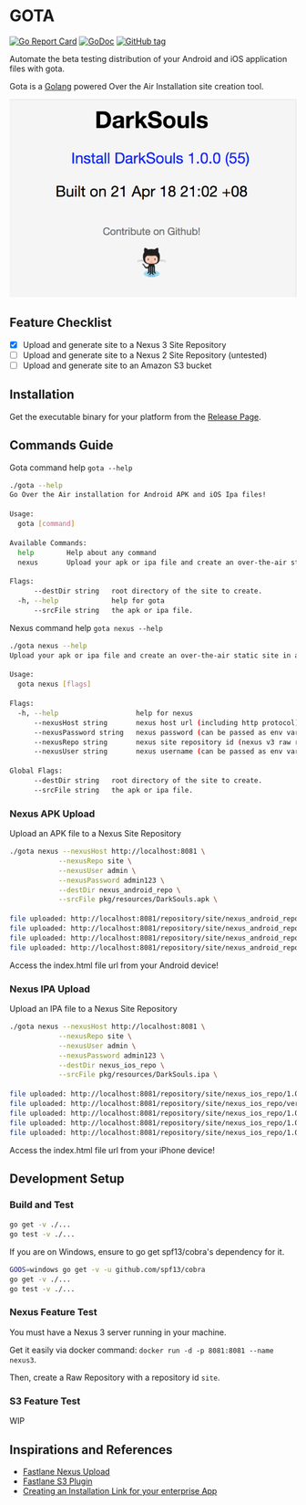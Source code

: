 # GOTA

[![Go Report Card](https://goreportcard.com/badge/github.com/bzon/gota)](https://goreportcard.com/report/github.com/bzon/gota)
[![GoDoc](https://img.shields.io/badge/godoc-reference-blue.svg?style=flat)](https://godoc.org/github.com/bzon/gota)
[![GitHub tag](https://img.shields.io/github/tag/bzon/gota.svg)](https://github.com/bzon/gota/releases/)

Automate the beta testing distribution of your Android and iOS application files with gota.

Gota is a [Golang](http://golang.org/) powered Over the Air Installation site creation tool.

![](./docs/gota_html.png)

## Feature Checklist

* [x] Upload and generate site to a Nexus 3 Site Repository
* [ ] Upload and generate site to a Nexus 2 Site Repository (untested)
* [ ] Upload and generate site to an Amazon S3 bucket

## Installation

Get the executable binary for your platform from the [Release Page](https://github.com/bzon/gota/releases/).

## Commands Guide

Gota command help `gota --help`

```bash
./gota --help                                                                                                                                                            
Go Over the Air installation for Android APK and iOS Ipa files!

Usage:
  gota [command]

Available Commands:
  help        Help about any command
  nexus       Upload your apk or ipa file and create an over-the-air static site in a Nexus Site repository

Flags:
      --destDir string   root directory of the site to create.
  -h, --help             help for gota
      --srcFile string   the apk or ipa file.
```

Nexus command help `gota nexus --help`

```bash
./gota nexus --help                                                                                                                                                      
Upload your apk or ipa file and create an over-the-air static site in a Nexus Site repository

Usage:
  gota nexus [flags]

Flags:
  -h, --help                   help for nexus
      --nexusHost string       nexus host url (including http protocol)
      --nexusPassword string   nexus password (can be passed as env variable $NEXUS_PASSWORD)
      --nexusRepo string       nexus site repository id (nexus v3 raw repository not maven!)
      --nexusUser string       nexus username (can be passed as env variable $NEXUS_USER)

Global Flags:
      --destDir string   root directory of the site to create.
      --srcFile string   the apk or ipa file.
```

### Nexus APK Upload

Upload an APK file to a Nexus Site Repository

```bash
./gota nexus --nexusHost http://localhost:8081 \
            --nexusRepo site \
            --nexusUser admin \
            --nexusPassword admin123 \
            --destDir nexus_android_repo \
            --srcFile pkg/resources/DarkSouls.apk \

file uploaded: http://localhost:8081/repository/site/nexus_android_repo/1.0.0/10222333/appicon.png
file uploaded: http://localhost:8081/repository/site/nexus_android_repo/version.json
file uploaded: http://localhost:8081/repository/site/nexus_android_repo/1.0.0/10222333/index.html
file uploaded: http://localhost:8081/repository/site/nexus_android_repo/1.0.0/10222333/DarkSouls.apk
```

Access the index.html file url from your Android device!

### Nexus IPA Upload

Upload an IPA file to a Nexus Site Repository

```bash
./gota nexus --nexusHost http://localhost:8081 \
            --nexusRepo site \
            --nexusUser admin \
            --nexusPassword admin123 \
            --destDir nexus_ios_repo \
            --srcFile pkg/resources/DarkSouls.ipa \

file uploaded: http://localhost:8081/repository/site/nexus_ios_repo/1.0.0/4/appicon.png
file uploaded: http://localhost:8081/repository/site/nexus_ios_repo/version.json
file uploaded: http://localhost:8081/repository/site/nexus_ios_repo/1.0.0/4/index.html
file uploaded: http://localhost:8081/repository/site/nexus_ios_repo/1.0.0/4/DarkSouls.ipa
file uploaded: http://localhost:8081/repository/site/nexus_ios_repo/1.0.0/4/app.plist
```

Access the index.html file url from your iPhone device!

## Development Setup

### Build and Test

```bash
go get -v ./...
go test -v ./...
```

If you are on Windows, ensure to go get spf13/cobra's dependency for it. 

```bash
GOOS=windows go get -v -u github.com/spf13/cobra
go get -v ./...
go test -v ./...
```

### Nexus Feature Test

You must have a Nexus 3 server running in your machine. 

Get it easily via docker command: `docker run -d -p 8081:8081 --name nexus3`.

Then, create a Raw Repository with a repository id `site`.

### S3 Feature Test

WIP

## Inspirations and References

* [Fastlane Nexus Upload](https://docs.fastlane.tools/actions/nexus_upload/)
* [Fastlane S3 Plugin](https://github.com/joshdholtz/fastlane-plugin-s3/)
* [Creating an Installation Link for your enterprise App](https://support.magplus.com/hc/en-us/articles/203808598-iOS-Creating-an-Installation-Link-for-Your-Enterprise-App)
